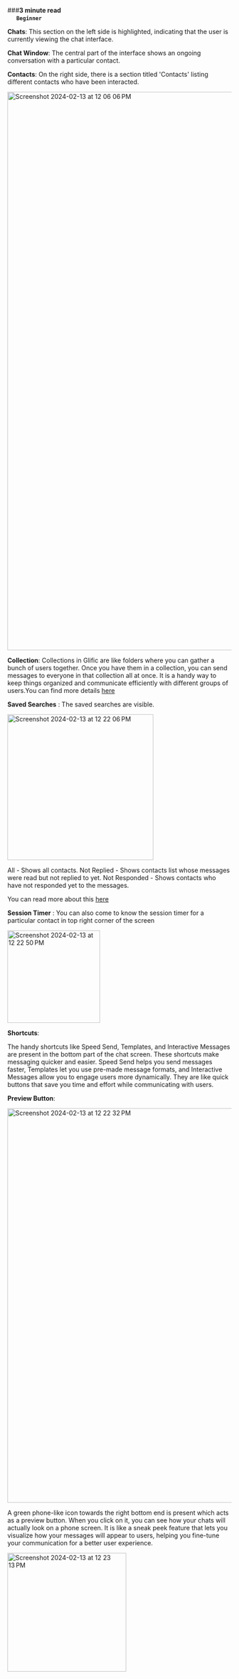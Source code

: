 ###**3 minute read &nbsp; &nbsp; &nbsp; &nbsp; &nbsp; &nbsp; &nbsp; &nbsp; &nbsp; &nbsp; &nbsp; &nbsp; &nbsp; &nbsp; &nbsp; &nbsp; &nbsp; &nbsp; &nbsp; &nbsp; &nbsp; &nbsp; &nbsp; &nbsp; &nbsp; &nbsp; &nbsp; &nbsp; &nbsp; &nbsp; &nbsp; &nbsp; &nbsp; &nbsp; &nbsp; &nbsp; &nbsp; &nbsp; &nbsp; &nbsp; &nbsp; &nbsp; &nbsp; &nbsp; &nbsp; &nbsp; &nbsp; &nbsp; &nbsp; &nbsp; &nbsp; &nbsp; &nbsp; &nbsp; &nbsp; &nbsp; &nbsp; &nbsp; &nbsp; &nbsp; `Beginner`**


**Chats**: This section on the left side is highlighted, indicating that the user is currently viewing the chat interface.

**Chat Window**: The central part of the interface shows an ongoing conversation with a particular contact. 

**Contacts**: On the right side, there is a section titled 'Contacts' listing different contacts who have been interacted.



<img width="1256" alt="Screenshot 2024-02-13 at 12 06 06 PM" src="https://github.com/glific/docs/assets/143380171/2687e161-3579-4451-8fb4-a50698f24610"/>

**Collection**: Collections in Glific are like folders where you can gather a bunch of users together. Once you have them in a collection, you can send messages to everyone in that collection all at once. It is a handy way to keep things organized and communicate efficiently with different groups of users.You can find more details
 [here](https://glific.github.io/docs/docs/Product%20Features/Others/Collections/)


**Saved Searches** : The saved searches are visible.

<img width="328" alt="Screenshot 2024-02-13 at 12 22 06 PM" src="https://github.com/glific/docs/assets/143380171/4af7a44a-4c21-4661-911a-3f5182addb89"/>


All - Shows all contacts. 
Not Replied - Shows contacts list whose messages were read but not replied to yet. 
Not Responded - Shows contacts who have not responded yet to the messages.

You can read more about this [here](https://glific.github.io/docs/docs/Product%20Features/Searches/#search-contacts)


**Session Timer** : You can also come to know the session timer for a particular contact in top right corner of the screen

<img width="208" alt="Screenshot 2024-02-13 at 12 22 50 PM" src="https://github.com/glific/docs/assets/143380171/c7cbcb70-06bd-45a6-842b-424c5e75a146"/>

**Shortcuts**:

The handy shortcuts like Speed Send, Templates, and Interactive Messages are present in the bottom part of the chat screen. These shortcuts make messaging quicker and easier. 
Speed Send helps you send messages faster, Templates let you use pre-made message formats, and Interactive Messages allow you to engage users more dynamically. They are like quick buttons that save you time and effort while communicating with users.


**Preview Button**:

<img width="887" alt="Screenshot 2024-02-13 at 12 22 32 PM" src="https://github.com/glific/docs/assets/143380171/d525e5df-34f7-43a6-80d4-56d3f39ac102"/>


A green phone-like icon towards the right bottom end is present which acts as a preview button. When you click on it, you can see how your chats will actually look on a phone screen. It is like a sneak peek feature that lets you visualize how your messages will appear to users, helping you fine-tune your communication for a better user experience.


<img width="267" alt="Screenshot 2024-02-13 at 12 23 13 PM" src="https://github.com/glific/docs/assets/143380171/2656775e-4b02-480c-999c-598f37c663c1"/>

